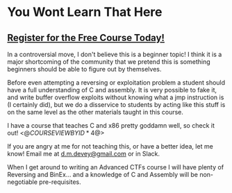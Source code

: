# You Wont Learn That Here
##  [Register for the Free Course Today!](https://www.hoppersroppers.org/courseCTF.html)
In a controversial move, I don't believe this is a beginner topic! I think it is a major shortcoming of the community that we pretend this is something beginners should be able to figure out by themselves. 

Before even attempting a reversing or exploitation problem a student should have a full understanding of C and assembly. It is very possible to fake it, and write buffer overflow exploits without knowing what a jmp instruction is (I certainly did), but we do a disservice to students by acting like this stuff is on the same level as the other materials taught in this course. 

I have a course that teaches C and x86 pretty goddamn well, so check it out! <$@COURSEVIEWBYID*4@$>

If you are angry at me for not teaching this, or have a better idea, let me know! Email me at d.m.devey@gmail.com or in Slack. 

When I get around to writing an Advanced CTFs course I will have plenty of Reversing and BinEx... and a knowledge of C and Assembly will be non-negotiable pre-requisites. 
